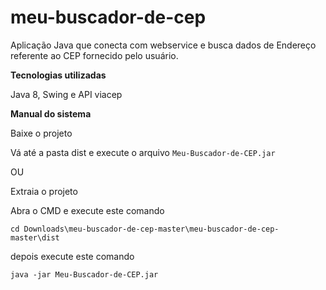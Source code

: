 # meu-buscador-de-cep
Aplicação Java que conecta com webservice e busca dados de Endereço referente ao CEP fornecido pelo usuário. 

**Tecnologias utilizadas**

Java 8, Swing e API viacep

**Manual do sistema**

Baixe o projeto 

Vá até a pasta dist e execute o arquivo 
``` Meu-Buscador-de-CEP.jar ```


OU


Extraia o projeto

Abra o CMD e execute este comando
```
cd Downloads\meu-buscador-de-cep-master\meu-buscador-de-cep-master\dist
```

depois execute este comando 
```
java -jar Meu-Buscador-de-CEP.jar
```
